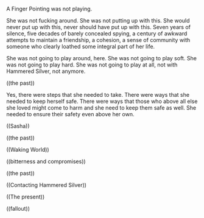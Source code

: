A Finger Pointing was not playing.

She was not fucking around. She was not putting up with this. She would never put up with this, never should have put up with this. Seven years of silence, five decades of barely concealed spying, a century of awkward attempts to maintain a friendship, a cohesion, a sense of community with someone who clearly loathed some integral part of her life.

She was not going to play around, here. She was not going to play soft. She was not going to play hard. She was not going to play at all, not with Hammered Silver, not anymore.

((the past))

Yes, there were steps that she needed to take. There were ways that she needed to keep herself safe. There were ways that those who above all else she loved might come to harm and she need to keep them safe as well. She needed to ensure their safety even above her own.

((Sasha))

((the past))

((Waking World))

((bitterness and compromises))

((the past))

((Contacting Hammered Silver))

((The present))

((fallout))
